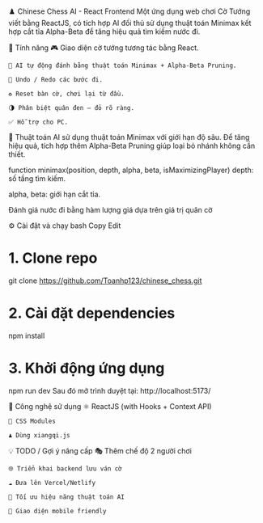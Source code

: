 ♟️ Chinese Chess AI - React Frontend
Một ứng dụng web chơi Cờ Tướng viết bằng ReactJS, có tích hợp AI đối thủ sử dụng thuật toán Minimax kết hợp cắt tỉa Alpha-Beta để tăng hiệu quả tìm kiếm nước đi.

🚀 Tính năng
🎮 Giao diện cờ tướng tương tác bằng React.

    🧠 AI tự động đánh bằng thuật toán Minimax + Alpha-Beta Pruning.

    🔄 Undo / Redo các bước đi.

    ♻️ Reset bàn cờ, chơi lại từ đầu.

    🌗 Phân biệt quân đen – đỏ rõ ràng.

    ✅ Hỗ trợ cho PC.

🧠 Thuật toán
AI sử dụng thuật toán Minimax với giới hạn độ sâu.
Để tăng hiệu quả, tích hợp thêm Alpha-Beta Pruning giúp loại bỏ nhánh không cần thiết.

function minimax(position, depth, alpha, beta, isMaximizingPlayer)
depth: số tầng tìm kiếm.

alpha, beta: giới hạn cắt tỉa.

Đánh giá nước đi bằng hàm lượng giá dựa trên giá trị quân cờ

⚙️ Cài đặt và chạy
bash
Copy
Edit

# 1. Clone repo

git clone https://github.com/Toanhp123/chinese_chess.git

# 2. Cài đặt dependencies

npm install

# 3. Khởi động ứng dụng

npm run dev
Sau đó mở trình duyệt tại: http://localhost:5173/

📌 Công nghệ sử dụng
⚛️ ReactJS (with Hooks + Context API)

    🎨 CSS Modules

    ♟️ Dùng xiangqi.js

💡 TODO / Gợi ý nâng cấp
🎭 Thêm chế độ 2 người chơi

    🌐 Triển khai backend lưu ván cờ

    ☁️ Đưa lên Vercel/Netlify

    🔧 Tối ưu hiệu năng thuật toán AI

    📱 Giao diện mobile friendly
